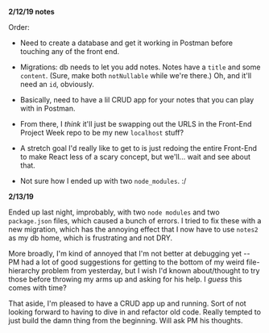 **2/12/19 notes**

Order: 

- Need to create a database and get it working in Postman before touching any of the front end. 

- Migrations: db needs to let you add notes. Notes have a `title` and some `content`. (Sure, make both `notNullable` while we're there.) Oh, and it'll need an `id`, obviously.
- Basically, need to have a lil CRUD app for your notes that you can play with in Postman.
- From there, I _think_ it'll just be swapping out the URLS in the Front-End Project Week repo to be my new `localhost` stuff?
- A stretch goal I'd really like to get to is just redoing the entire Front-End to make React less of a scary concept, but we'll... wait and see about that.

- Not sure how I ended up with two `node_modules`. :/

**2/13/19**

Ended up last night, improbably, with two `node modules` and two `package.json` files, which caused a bunch of errors. I tried to fix these with a new migration, which has the annoying effect that I now have to use `notes2` as my db home, which is frustrating and not DRY. 

More broadly, I'm kind of annoyed that I'm not better at debugging yet -- PM had a lot of good suggestions for getting to the bottom of my weird file-hierarchy problem from yesterday, but I wish I'd known about/thought to try those before throwing my arms up and asking for his help. I _guess_ this comes with time?

That aside, I'm pleased to have a CRUD app up and running. Sort of not looking forward to having to dive in and refactor old code. Really tempted to just build the damn thing from the beginning. Will ask PM his thoughts.